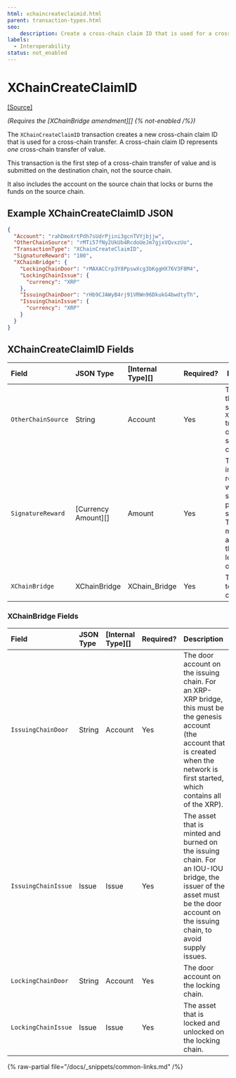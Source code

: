 ```yaml
---
html: xchaincreateclaimid.html 
parent: transaction-types.html
seo:
    description: Create a cross-chain claim ID that is used for a cross-chain transfer.
labels:
  - Interoperability
status: not_enabled
---
```

# XChainCreateClaimID
[[Source]](https://github.com/XRPLF/rippled/blob/master/src/ripple/protocol/impl/TxFormats.cpp#L399-L406 "Source")

_(Requires the [XChainBridge amendment][] {% not-enabled /%})_

The `XChainCreateClaimID` transaction creates a new cross-chain claim ID that is used for a cross-chain transfer. A cross-chain claim ID represents *one* cross-chain transfer of value. 

This transaction is the first step of a cross-chain transfer of value and is submitted on the destination chain, not the source chain. 

It also includes the account on the source chain that locks or burns the funds on the source chain.


## Example XChainCreateClaimID JSON

```json
{
  "Account": "rahDmoXrtPdh7sUdrPjini3gcnTVYjbjjw",
  "OtherChainSource": "rMTi57fNy2UkUb4RcdoUeJm7gjxVQvxzUo",
  "TransactionType": "XChainCreateClaimID",
  "SignatureReward": "100",
  "XChainBridge": {
    "LockingChainDoor": "rMAXACCrp3Y8PpswXcg3bKggHX76V3F8M4",
    "LockingChainIssue": {
      "currency": "XRP"
    },
    "IssuingChainDoor": "rHb9CJAWyB4rj91VRWn96DkukG4bwdtyTh",
    "IssuingChainIssue": {
      "currency": "XRP"
    }
  }
}
```


## XChainCreateClaimID Fields

| Field              | JSON Type         | [Internal Type][] | Required? | Description |
|:-------------------|:------------------|:------------------|:----------|-------------|
| `OtherChainSource` | String            | Account           | Yes       | The account that must send the `XChainCommit` transaction on the source chain. |
| `SignatureReward`  | [Currency Amount][] | Amount           | Yes       | The amount, in XRP, to reward the witness servers for providing signatures. This must match the amount on the `Bridge` ledger object. |
| `XChainBridge`     | XChainBridge      | XChain_Bridge     | Yes       | The bridge to create the claim ID for. |


### XChainBridge Fields

| Field               | JSON Type | [Internal Type][] | Required? | Description     |
|:--------------------|:----------|:------------------|:----------|:----------------|
| `IssuingChainDoor`  | String    | Account           | Yes       | The door account on the issuing chain. For an XRP-XRP bridge, this must be the genesis account (the account that is created when the network is first started, which contains all of the XRP). |
| `IssuingChainIssue` | Issue     | Issue             | Yes       | The asset that is minted and burned on the issuing chain. For an IOU-IOU bridge, the issuer of the asset must be the door account on the issuing chain, to avoid supply issues. |
| `LockingChainDoor`  | String    | Account           | Yes       | The door account on the locking chain. |
| `LockingChainIssue` | Issue     | Issue             | Yes       | The asset that is locked and unlocked on the locking chain. |

{% raw-partial file="/docs/_snippets/common-links.md" /%}
